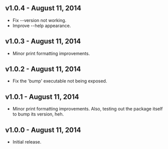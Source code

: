 ## v1.0.4 - August 11, 2014

 * Fix --version not working.
 * Improve --help appearance.

## v1.0.3 - August 11, 2014

 * Minor print formatting improvements.

## v1.0.2 - August 11, 2014

 * Fix the 'bump' executable not being exposed.

## v1.0.1 - August 11, 2014

 * Minor print formatting improvements. Also, testing out the package itself to 
 bump its version, heh.

## v1.0.0 - August 11, 2014

 * Initial release.
